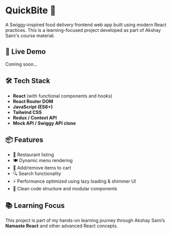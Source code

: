 # QuickBite 🍔

A Swiggy-inspired food delivery frontend web app built using modern React practices. This is a learning-focused project developed as part of Akshay Saini's course material.

## 🚀 Live Demo

Coming soon...

## 🛠️ Tech Stack

- **React** (with functional components and hooks)
- **React Router DOM**
- **JavaScript (ES6+)**
- **Tailwind CSS**
- **Redux / Context API**
- **Mock API / Swiggy API clone**

## 📦 Features

- 🏪 Restaurant listing
- 🍽️ Dynamic menu rendering
- 🛒 Add/remove items to cart
- 🔍 Search functionality
- ⚡ Performance optimized using lazy loading & shimmer UI
- 🧰 Clean code structure and modular components

## 📚 Learning Focus

This project is part of my hands-on learning journey through Akshay Saini’s **Namaste React** and other advanced React concepts.

